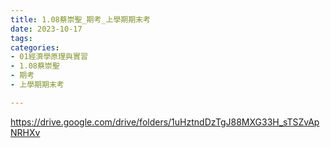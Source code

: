 ```yaml
---
title: 1.08蔡崇聖_期考_上學期期末考
date: 2023-10-17
tags: 
categories:
- 01經濟學原理與實習
- 1.08蔡崇聖
- 期考
- 上學期期末考

---
```

https://drive.google.com/drive/folders/1uHztndDzTgJ88MXG33H_sTSZvApNRHXv
